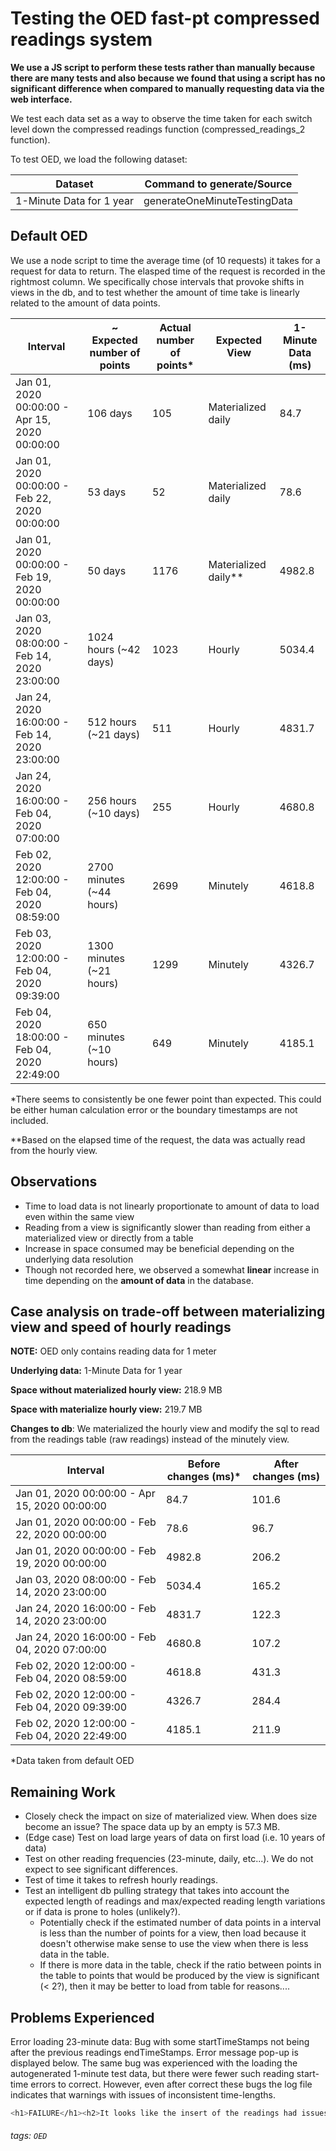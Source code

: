 # Testing the OED fast-pt compressed readings system

**We use a JS script to perform these tests rather than manually because there are many tests and also because we found that using a script has no significant difference when compared to manually requesting data via the web interface.**

We test each data set as a way to observe the time taken for each switch level down the compressed readings function (compressed_readings_2 function).

To test OED, we load the following dataset:

| Dataset                  | Command to generate/Source   |
| ------------------------ | ---------------------------- |
| 1-Minute Data for 1 year | generateOneMinuteTestingData |

## Default OED

We use a node script to time the average time (of 10 requests) it takes for a request for data to return. The elasped time of the request is recorded in the rightmost column. We specifically chose intervals that provoke shifts in views in the db, and to test whether the amount of time take is linearly related to the amount of data points.

| Interval                                      | ~ Expected number of points | Actual number of points* | Expected View        | 1-Minute Data (ms) |
| --------------------------------------------- | --------------------------- | ------------------------ | -------------------- | ------------------ |
| Jan 01, 2020 00:00:00 - Apr 15, 2020 00:00:00 | 106 days                    | 105                      | Materialized daily   | 84.7               |
| Jan 01, 2020 00:00:00 - Feb 22, 2020 00:00:00 | 53 days                     | 52                       | Materialized daily   | 78.6               |
| Jan 01, 2020 00:00:00 - Feb 19, 2020 00:00:00 | 50 days                     | 1176                     | Materialized daily** | 4982.8             |
| Jan 03, 2020 08:00:00 - Feb 14, 2020 23:00:00 | 1024 hours (~42 days)       | 1023                     | Hourly               | 5034.4             |
| Jan 24, 2020 16:00:00 - Feb 14, 2020 23:00:00 | 512 hours (~21 days)        | 511                      | Hourly               | 4831.7             |
| Jan 24, 2020 16:00:00 - Feb 04, 2020 07:00:00 | 256 hours (~10 days)        | 255                      | Hourly               | 4680.8             |
| Feb 02, 2020 12:00:00 - Feb 04, 2020 08:59:00 | 2700 minutes (~44 hours)    | 2699                     | Minutely             | 4618.8             |
| Feb 03, 2020 12:00:00 - Feb 04, 2020 09:39:00 | 1300 minutes (~21 hours)    | 1299                     | Minutely             | 4326.7             |
| Feb 04, 2020 18:00:00 - Feb 04, 2020 22:49:00 | 650 minutes (~10 hours)     | 649                      | Minutely             | 4185.1             |

*There seems to consistently be one fewer point than expected. This could be either human calculation error or the boundary timestamps are not included.

**Based on the elapsed time of the request, the data was actually read from the hourly view.

## Observations

- Time to load data is not linearly proportionate to amount of data to load even within the same view
- Reading from a view is significantly slower than reading from either a materialized view or directly from a table
- Increase in space consumed may be beneficial depending on the underlying data resolution
- Though not recorded here, we observed a somewhat **linear** increase in time depending on the **amount of data** in the database.



## Case analysis on trade-off between materializing view and speed of hourly readings

**NOTE:** OED only contains reading data for 1 meter

**Underlying data:** 1-Minute Data for 1 year

**Space without materialized hourly view:** 218.9 MB

**Space with materialize hourly view:** 219.7 MB

**Changes to db**: We materialized the hourly view and modify the sql to read from the readings table (raw readings) instead of the minutely view.

| Interval                                      | Before changes (ms)* | After changes (ms) |
| --------------------------------------------- | -------------------- | ------------------ |
| Jan 01, 2020 00:00:00 - Apr 15, 2020 00:00:00 | 84.7                 | 101.6              |
| Jan 01, 2020 00:00:00 - Feb 22, 2020 00:00:00 | 78.6                 | 96.7               |
| Jan 01, 2020 00:00:00 - Feb 19, 2020 00:00:00 | 4982.8               | 206.2              |
| Jan 03, 2020 08:00:00 - Feb 14, 2020 23:00:00 | 5034.4               | 165.2              |
| Jan 24, 2020 16:00:00 - Feb 14, 2020 23:00:00 | 4831.7               | 122.3              |
| Jan 24, 2020 16:00:00 - Feb 04, 2020 07:00:00 | 4680.8               | 107.2              |
| Feb 02, 2020 12:00:00 - Feb 04, 2020 08:59:00 | 4618.8               | 431.3              |
| Feb 02, 2020 12:00:00 - Feb 04, 2020 09:39:00 | 4326.7               | 284.4              |
| Feb 02, 2020 12:00:00 - Feb 04, 2020 22:49:00 | 4185.1               | 211.9              |

*Data taken from default OED

## Remaining Work

- Closely check the impact on size of materialized view. When does size become an issue? The space data up by an empty is 57.3 MB.
- (Edge case) Test on load large years of data on first load (i.e. 10 years of data)
- Test on other reading frequencies (23-minute, daily, etc...). We do not expect to see significant differences. 
- Test of time it takes to refresh hourly readings.
- Test an intelligent db pulling strategy that takes into account the expected length of readings and max/expected reading length variations or if data is prone to holes (unlikely?).
  - Potentially check if the estimated number of data points in a interval is less than the number of points for a view, then load because it doesn't otherwise make sense to use the view when there is less data in the table.
  - If there is more data in the table, check if the ratio between points in the table to points that would be produced by the view is significant (< 2?), then it may be better to load from table for reasons....

## Problems Experienced

Error loading 23-minute data: Bug with some startTimeStamps not being after the previous readings endTimeStamps. Error message pop-up is displayed below. The same bug was experienced with the loading the autogenerated 1-minute test data, but there were fewer such reading start-time errors to correct. However, even after correct these bugs the log file indicates that warnings with issues of inconsistent time-lengths.

```bash
<h1>FAILURE</h1><h2>It looks like the insert of the readings had issues with some or all of the readings where the processing of the readings returned these warning(s)/error(s):</h2><br>For meter 23MinuteData: Warning parsing Reading #4200. Reading value gives 0.6080742447509084 with warning message:<br>The previous reading has a different time length than the current reading and exceeds the tolerance of 0 seconds. Note this is treated only as a warning since this may be expected for certain meters.<br>For reading #4200 on meter 23MinuteData in pipeline: previous reading has value 0.6093555568308412 start time 2020-03-08T01:14:00+00:00 end time 2020-03-08T01:37:00+00:00 and current reading has value 0.6080742447509084 start time 2020-03-08T01:37:00+00:00 end time 2020-03-08T03:00:00+00:00 with timeSort increasing; duplications 1; cumulative false; cumulativeReset false; cumulativeResetStart 00:00:00; cumulativeResetEnd 23:59:59.999999; lengthGap 0; lengthVariation 0; onlyEndTime false<br><br>For meter 23MinuteData: Warning parsing Reading #4201. Reading value gives 0.6067927678700015 with warning message:<br>The previous reading has a different time length than the current reading and exceeds the tolerance of 0 seconds. Note this is treated only as a warning since this may be expected for certain meters.<br>For reading #4201 on meter 23MinuteData in pipeline: previous reading has value 0.6080742447509084 start time 2020-03-08T01:37:00+00:00 end time 2020-03-08T03:00:00+00:00 and current reading has value 0.6067927678700015 start time 2020-03-08T03:00:00+00:00 end time 2020-03-08T03:23:00+00:00 with timeSort increasing; duplications 1; cumulative false; cumulativeReset false; cumulativeResetStart 00:00:00; cumulativeResetEnd 23:59:59.999999; lengthGap 0; lengthVariation 0; onlyEndTime false<br><br>For meter 23MinuteData: Error parsing Reading #19099. Reading value gives 0.009398868760731038 with error message:<br>The reading end time is not after the start time so we must drop the reading.<br>For reading #19099 on meter 23MinuteData in pipeline: previous reading has value 0.009169579319413868 start time 2020-11-01T01:31:00+00:00 end time 2020-11-01T01:54:00+00:00 and current reading has value 0.009169579319413868 start time 2020-11-01T01:31:00+00:00 end time 2020-11-01T01:54:00+00:00 with timeSort increasing; duplications 1; cumulative false; cumulativeReset false; cumulativeResetStart 00:00:00; cumulativeResetEnd 23:59:59.999999; lengthGap 0; lengthVariation 0; onlyEndTime false<br><br>For meter 23MinuteData: Warning parsing Reading #19100. Reading value gives 0.009031387043177297 with warning message:<br>The current reading startTime is not after the previous reading's end time. Note this is treated only as a warning since readings may be sent out of order.<br>There is a gap in time between this reading and the previous reading that exceeds the allowed amount of 0 seconds.<br>For reading #19100 on meter 23MinuteData in pipeline: previous reading has value 0.009169579319413868 start time 2020-11-01T01:31:00+00:00 end time 2020-11-01T01:54:00+00:00 and current reading has value 0.009031387043177297 start time 2020-11-01T01:17:00+00:00 end time 2020-11-01T01:40:00+00:00 with timeSort increasing; duplications 1; cumulative false; cumulativeReset false; cumulativeResetStart 00:00:00; cumulativeResetEnd 23:59:59.999999; lengthGap 0; lengthVariation 0; onlyEndTime false<br><br>For meter 23MinuteData: Error parsing Reading #19101. Reading value gives 0.00925896680924243 with error message:<br>The reading end time is not after the start time so we must drop the reading.<br>For reading #19101 on meter 23MinuteData in pipeline: previous reading has value 0.009031387043177297 start time 2020-11-01T01:17:00+00:00 end time 2020-11-01T01:40:00+00:00 and current reading has value 0.009031387043177297 start time 2020-11-01T01:17:00+00:00 end time 2020-11-01T01:40:00+00:00 with timeSort increasing; duplications 1; cumulative false; cumulativeReset false; cumulativeResetStart 00:00:00; cumulativeResetEnd 23:59:59.999999; lengthGap 0; lengthVariation 0; onlyEndTime false<br><br>For meter 23MinuteData: Warning parsing Reading #19102. Reading value gives 0.010103579472941826 with warning message:<br>There is a gap in time between this reading and the previous reading that exceeds the allowed amount of 0 seconds.<br>For reading #19102 on meter 23MinuteData in pipeline: previous reading has value 0.009031387043177297 start time 2020-11-01T01:17:00+00:00 end time 2020-11-01T01:40:00+00:00 and current reading has value 0.010103579472941826 start time 2020-11-01T02:03:00+00:00 end time 2020-11-01T02:26:00+00:00 with timeSort increasing; duplications 1; cumulative false; cumulativeReset false; cumulativeResetStart 00:00:00; cumulativeResetEnd 23:59:59.999999; lengthGap 0; lengthVariation 0; onlyEndTime false<br><h2>Readings Dropped and should have previous messages</h2><ol><li>Dropped Reading #19099 for meter 23MinuteData</li><li>Dropped Reading #19101 for meter 23MinuteData</li></ol>
```



###### tags: `OED`
